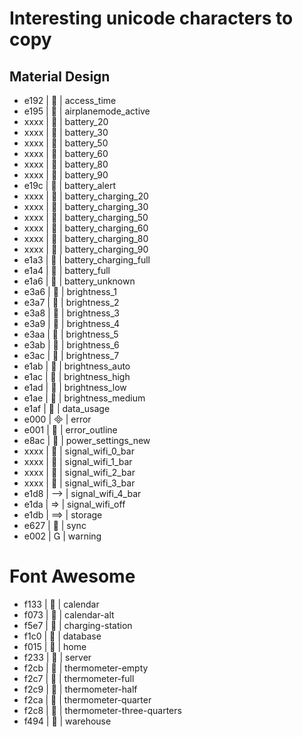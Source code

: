 # Interesting unicode characters to copy

## Material Design
- e192 |  | access_time
- e195 |  | airplanemode_active
- xxxx |  | battery_20
- xxxx |  | battery_30
- xxxx |  | battery_50
- xxxx |  | battery_60
- xxxx |  | battery_80
- xxxx |  | battery_90
- e19c |  | battery_alert
- xxxx |  | battery_charging_20
- xxxx |  | battery_charging_30
- xxxx |  | battery_charging_50
- xxxx |  | battery_charging_60
- xxxx |  | battery_charging_80
- xxxx |  | battery_charging_90
- e1a3 |  | battery_charging_full
- e1a4 |  | battery_full
- e1a6 |  | battery_unknown
- e3a6 |  | brightness_1
- e3a7 |  | brightness_2
- e3a8 |  | brightness_3
- e3a9 |  | brightness_4
- e3aa |  | brightness_5
- e3ab |  | brightness_6
- e3ac |  | brightness_7
- e1ab |  | brightness_auto
- e1ac |  | brightness_high
- e1ad |  | brightness_low
- e1ae |  | brightness_medium
- e1af |  | data_usage
- e000 |  | error
- e001 |  | error_outline
- e8ac |  | power_settings_new
- xxxx |  | signal_wifi_0_bar
- xxxx |  | signal_wifi_1_bar
- xxxx |  | signal_wifi_2_bar
- xxxx |  | signal_wifi_3_bar
- e1d8 |  | signal_wifi_4_bar
- e1da |  | signal_wifi_off
- e1db |  | storage
- e627 |  | sync
- e002 |  | warning

# Font Awesome
- f133 |  | calendar
- f073 |  | calendar-alt
- f5e7 |  | charging-station
- f1c0 |  | database
- f015 |  | home
- f233 |  | server
- f2cb |  | thermometer-empty
- f2c7 |  | thermometer-full
- f2c9 |  | thermometer-half
- f2ca |  | thermometer-quarter
- f2c8 |  | thermometer-three-quarters
- f494 |  | warehouse

